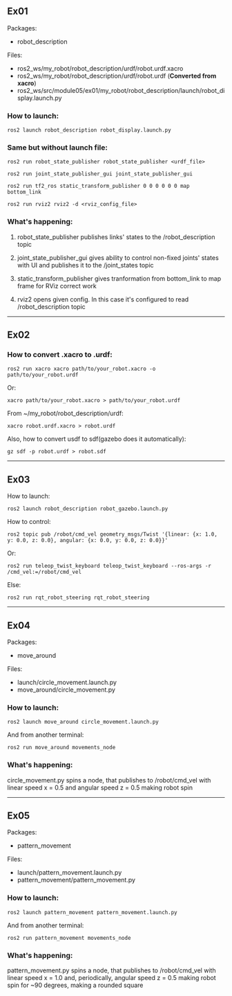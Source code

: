 ## Ex01
Packages:
- robot_description

Files:
- ros2_ws/my_robot/robot_description/urdf/robot.urdf.xacro
- ros2_ws/my_robot/robot_description/urdf/robot.urdf (**Converted from xacro**)
- ros2_ws/src/module05/ex01/my_robot/robot_description/launch/robot_display.launch.py

### How to launch:
```
ros2 launch robot_description robot_display.launch.py
```

### Same but without launch file:
```
ros2 run robot_state_publisher robot_state_publisher <urdf_file>
```

```
ros2 run joint_state_publisher_gui joint_state_publisher_gui
```

```
ros2 run tf2_ros static_transform_publisher 0 0 0 0 0 0 map bottom_link
```

```
ros2 run rviz2 rviz2 -d <rviz_config_file>
```

### What's happening:
1. robot_state_publisher publishes links' states to the /robot_description topic

2. joint_state_publisher_gui gives ability to control non-fixed joints' states with UI and publishes it to the /joint_states topic

3. static_transform_publisher gives tranformation from bottom_link to map frame for RViz correct work

4. rviz2 opens given config. In this case it's configured to read /robot_description topic

---
## Ex02

### How to convert .xacro to .urdf:
```
ros2 run xacro xacro path/to/your_robot.xacro -o path/to/your_robot.urdf
```
Or:
```
xacro path/to/your_robot.xacro > path/to/your_robot.urdf
```

From ~/my_robot/robot_description/urdf:
```
xacro robot.urdf.xacro > robot.urdf
```

Also, how to convert usdf to sdf(gazebo does it automatically):
```
gz sdf -p robot.urdf > robot.sdf
```

---
## Ex03
How to launch:
```
ros2 launch robot_description robot_gazebo.launch.py
```

How to control:
```
ros2 topic pub /robot/cmd_vel geometry_msgs/Twist '{linear: {x: 1.0, y: 0.0, z: 0.0}, angular: {x: 0.0, y: 0.0, z: 0.0}}'
```

Or:
```
ros2 run teleop_twist_keyboard teleop_twist_keyboard --ros-args -r /cmd_vel:=/robot/cmd_vel
```

Else:
```
ros2 run rqt_robot_steering rqt_robot_steering
```

---
## Ex04
Packages:
- move_around

Files:
- launch/circle_movement.launch.py
- move_around/circle_movement.py

### How to launch:
```
ros2 launch move_around circle_movement.launch.py
```

And from another terminal:
```
ros2 run move_around movements_node
```

### What's happening:
circle_movement.py spins a node, that publishes to /robot/cmd_vel with linear speed x = 0.5 and angular speed z = 0.5 making robot spin

---
## Ex05
Packages:
- pattern_movement

Files:
- launch/pattern_movement.launch.py
- pattern_movement/pattern_movement.py

### How to launch:
```
ros2 launch pattern_movement pattern_movement.launch.py
```

And from another terminal:
```
ros2 run pattern_movement movements_node
```

### What's happening:
pattern_movement.py spins a node, that publishes to /robot/cmd_vel with linear speed x = 1.0 and, periodically, angular speed z = 0.5 making robot spin for ~90 degrees, making a rounded square






